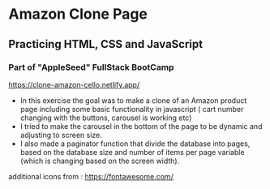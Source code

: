 # Amazon Clone Page
##  Practicing HTML, CSS and JavaScript
### Part of "AppleSeed" FullStack BootCamp

https://clone-amazon-cello.netlify.app/

- In this exercise the goal was to make a clone of an Amazon product page including some basic functionality in javascript ( cart number changing with the buttons, carousel is working etc)
- I tried to make the carousel in the bottom of the page to be dynamic and adjusting to screen size.
- I also made a paginator function that divide the database into pages, based on the database size and number of items per page variable (which is changing based on the screen width).
 
additional icons from :
https://fontawesome.com/


